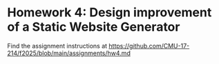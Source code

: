 # Homework 4: Design improvement of a Static Website Generator

Find the assignment instructions at <https://github.com/CMU-17-214/f2025/blob/main/assignments/hw4.md>
